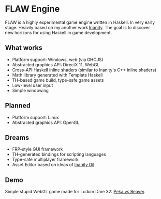 # FLAW Engine

FLAW is a highly experimental game engine written in Haskell. In very early stage. Heavily based on my another work [Inanity](https://github.com/quyse/inanity). The goal is to discover new horizons for using Haskell in game development.

## What works

* Platform support: Windows, web (via GHCJS)
* Abstracted graphics API: DirectX 11, WebGL
* Cross-API Haskell inline shaders (similar to Inanity's C++ inline shaders)
* Math library generated with Template Haskell
* TH-based game build, type-safe game assets
* Low-level user input
* Simple windowing

## Planned

* Platform support: Linux
* Abstracted graphics API: OpenGL

## Dreams

* FRP-style GUI framework
* TH-generated bindings for scripting languages
* Type-safe multiplayer framework
* Asset Editor based on ideas of [Inanity Oil](https://github.com/quyse/oil)

## Demo

Simple stupid WebGL game made for Ludum Dare 32: [Peka vs Beaver](http://ludumdare.com/compo/ludum-dare-32/?action=preview&uid=49212).
